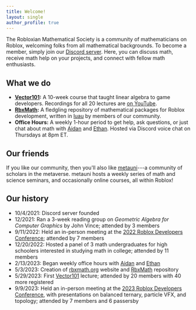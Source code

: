 ```yaml
---
title: Welcome!
layout: single
author_profile: true
---
```


The Robloxian Mathematical Society is a community of mathematicians on Roblox, welcoming folks from all mathematical backgrounds. To become a member, simply join our [Discord server](https://discord.gg/Mpy5MwqeWc). Here, you can discuss math, receive math help on your projects, and connect with fellow math enthusiasts.

## What we do
* **[Vector101](https://rbxmath.org/vector101):** A 10-week course that taught linear algebra to game developers. Recordings for all 20 lectures are [on YouTube](https://www.youtube.com/@AidanEpperly).
* **[RbxMath](https://github.com/rbxmath/rbxmath):** A fledgling repository of mathematical packages for Roblox development, written in [luau](https://luau-lang.org/) by members of our community.
* **Office Hours:** A weekly 1-hour period to get help, ask questions, or just chat about math with [Aidan](https://aidan-epperly.github.io/) and [Ethan](https://ecurtiss.dev/). Hosted via Discord voice chat on Thursdays at 8pm ET.

## Our friends
If you like our community, then you'll also like [metauni](https://metauni.org/)---a community of scholars in the metaverse. metauni hosts a weekly series of math and science seminars, and occasionally online courses, all within Roblox!

## Our history
* 10/4/2021: Discord server founded
* 12/2021: Ran a 3-week reading group on *Geometric Algebra for Computer Graphics* by John Vince; attended by 3 members
* 9/11/2022: Held an in-person meeting at the [2022 Roblox Developers Conference](https://blog.roblox.com/2022/09/rdc-2022-vision-future-roblox/); attended by 7 members
* 12/20/2022: Hosted a panel of 3 math undergraduates for high schoolers interested in studying math in college; attended by 11 members
* 2/13/2023: Began weekly office hours with [Aidan](https://aidan-epperly.github.io/) and [Ethan](https://ecurtiss.dev/)
* 5/3/2023: Creation of [rbxmath.org](https://rbxmath.org) website and [RbxMath](https://github.com/rbxmath/rbxmath) repository
* 5/29/2023: First [Vector101](https://rbxmath.org/vector101) lecture; attended by 20 members with 40 more registered
* 9/9/2023: Held an in-person meeting at the [2023 Roblox Developers Conference](https://blog.roblox.com/2023/09/rdc-2023-roblox-going-next/), with presentations on balanced ternary, particle VFX, and topology; attended by 7 members and 6 passersby
